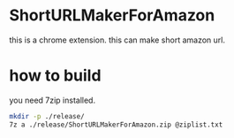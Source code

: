 # ShortURLMakerForAmazon

this is a chrome extension. this can make short amazon url.
 
# how to build

you need 7zip installed.

```bash
mkdir -p ./release/
7z a ./release/ShortURLMakerForAmazon.zip @ziplist.txt
```
